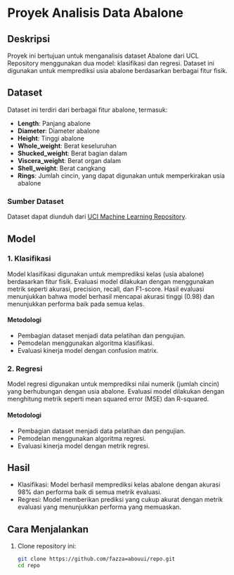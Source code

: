 # Proyek Analisis Data Abalone

## Deskripsi
Proyek ini bertujuan untuk menganalisis dataset Abalone dari UCL Repository menggunakan dua model: klasifikasi dan regresi. Dataset ini digunakan untuk memprediksi usia abalone berdasarkan berbagai fitur fisik.

## Dataset
Dataset ini terdiri dari berbagai fitur abalone, termasuk:
- **Length**: Panjang abalone
- **Diameter**: Diameter abalone
- **Height**: Tinggi abalone
- **Whole_weight**: Berat keseluruhan
- **Shucked_weight**: Berat bagian dalam
- **Viscera_weight**: Berat organ dalam
- **Shell_weight**: Berat cangkang
- **Rings**: Jumlah cincin, yang dapat digunakan untuk memperkirakan usia abalone

### Sumber Dataset
Dataset dapat diunduh dari [UCI Machine Learning Repository](https://archive.ics.uci.edu/ml/datasets/Abalone).

## Model
### 1. Klasifikasi
Model klasifikasi digunakan untuk memprediksi kelas (usia abalone) berdasarkan fitur fisik. Evaluasi model dilakukan dengan menggunakan metrik seperti akurasi, precision, recall, dan F1-score. Hasil evaluasi menunjukkan bahwa model berhasil mencapai akurasi tinggi (0.98) dan menunjukkan performa baik pada semua kelas.

#### Metodologi
- Pembagian dataset menjadi data pelatihan dan pengujian.
- Pemodelan menggunakan algoritma klasifikasi.
- Evaluasi kinerja model dengan confusion matrix.

### 2. Regresi
Model regresi digunakan untuk memprediksi nilai numerik (jumlah cincin) yang berhubungan dengan usia abalone. Evaluasi model dilakukan dengan menghitung metrik seperti mean squared error (MSE) dan R-squared.

#### Metodologi
- Pembagian dataset menjadi data pelatihan dan pengujian.
- Pemodelan menggunakan algoritma regresi.
- Evaluasi kinerja model dengan metrik regresi.

## Hasil
- Klasifikasi: Model berhasil memprediksi kelas abalone dengan akurasi 98% dan performa baik di semua metrik evaluasi.
- Regresi: Model memberikan prediksi yang cukup akurat dengan metrik evaluasi yang menunjukkan performa yang memuaskan.

## Cara Menjalankan
1. Clone repository ini:
   ```bash
   git clone https://github.com/fazza=abouui/repo.git
   cd repo
